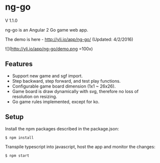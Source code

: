 # ng-go

V 1.1.0

ng-go is an Angular 2 Go game web app.

The demo is here -  http://yli.io/app/ng-go/ (Updated: 4/2/2016)

![](http://yli.io/app/ng-go/demo.png =100x)

## Features

* Support new game and sgf import. 
* Step backward, step forward, and test play functions.
* Configurable game board dimension (1x1 ~ 26x26). 
* Game board is draw dynamically with svg, therefore no loss of resolution on resizing. 
* Go game rules implemented, except for ko. 

## Setup

Install the npm packages described in the package.json:

```bash
$ npm install
```
Transpile typescript into javascript, host the app and monitor the changes: 

```bash
$ npm start
```
